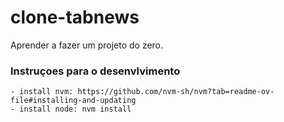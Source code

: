 # clone-tabnews

Aprender a fazer um projeto do zero.

### Instruçoes para o desenvlvimento

    - install nvm: https://github.com/nvm-sh/nvm?tab=readme-ov-file#installing-and-updating
    - install node: nvm install
